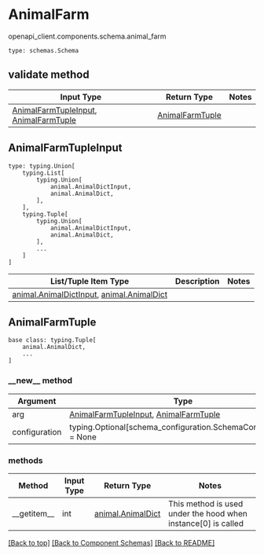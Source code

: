 # AnimalFarm
openapi_client.components.schema.animal_farm
```
type: schemas.Schema
```

## validate method
Input Type | Return Type | Notes
------------ | ------------- | -------------
[AnimalFarmTupleInput](#animalfarmtupleinput), [AnimalFarmTuple](#animalfarmtuple) | [AnimalFarmTuple](#animalfarmtuple) |

## AnimalFarmTupleInput
```
type: typing.Union[
    typing.List[
        typing.Union[
            animal.AnimalDictInput,
            animal.AnimalDict,
        ],
    ],
    typing.Tuple[
        typing.Union[
            animal.AnimalDictInput,
            animal.AnimalDict,
        ],
        ...
    ]
]
```
List/Tuple Item Type | Description | Notes
-------------------- | ------------- | -------------
[animal.AnimalDictInput](../../components/schema/animal.md#animaldictinput), [animal.AnimalDict](../../components/schema/animal.md#animaldict) |  |

## AnimalFarmTuple
```
base class: typing.Tuple[
    animal.AnimalDict,
    ...
]
```
### &lowbar;&lowbar;new&lowbar;&lowbar; method
Argument | Type
-------- | ------
arg      | [AnimalFarmTupleInput](#animalfarmtupleinput), [AnimalFarmTuple](#animalfarmtuple)
configuration | typing.Optional[schema_configuration.SchemaConfiguration] = None

### methods
Method | Input Type | Return Type | Notes
------ | ---------- | ----------- | ------
&lowbar;&lowbar;getitem&lowbar;&lowbar; | int | [animal.AnimalDict](../../components/schema/animal.md#animaldict) | This method is used under the hood when instance[0] is called

[[Back to top]](#top) [[Back to Component Schemas]](../../../README.md#Component-Schemas) [[Back to README]](../../../README.md)
